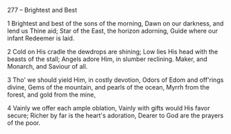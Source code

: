 277 – Brightest and Best


1
Brightest and best of the sons of the morning,
Dawn on our darkness, and lend us Thine aid;
Star of the East, the horizon adorning,
Guide where our infant Redeemer is laid.

2
Cold on His cradle the dewdrops are shining;
Low lies His head with the beasts of the stall;
Angels adore Him, in slumber reclining.
Maker, and Monarch, and Saviour of all.

3
Tho' we should yield Him, in costly devotion,
Odors of Edom and off'rings divine,
Gems of the mountain, and pearls of the ocean,
Myrrh from the forest, and gold from the mine,

4
Vainly we offer each ample oblation,
Vainly with gifts would His favor secure;
Richer by far is the heart's adoration,
Dearer to God are the prayers of the poor.

